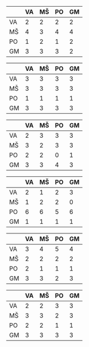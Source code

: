 |    | VA | MŠ | PO | GM |
|----|----|----|----|----|
| VA | 2  | 2  | 2  | 2  |
| MŠ | 4  | 3  | 4  | 4  |
| PO | 1  | 2  | 1  | 2  |
| GM | 3  | 3  | 3  | 2  |

|    | VA | MŠ | PO | GM |
|----|----|----|----|----|
| VA | 3  | 3  | 3  | 3  |
| MŠ | 3  | 3  | 3  | 3  |
| PO | 1  | 1  | 1  | 1  |
| GM | 3  | 3  | 3  | 3  |

|    | VA | MŠ | PO | GM |
|----|----|----|----|----|
| VA | 2  | 3  | 3  | 3  |
| MŠ | 3  | 2  | 3  | 3  |
| PO | 2  | 2  | 0  | 1  |
| GM | 3  | 3  | 4  | 3  |

|    | VA | MŠ | PO | GM |
|----|----|----|----|----|
| VA | 2  | 1  | 2  | 3  |
| MŠ | 1  | 2  | 2  | 0  |
| PO | 6  | 6  | 5  | 6  |
| GM | 1  | 1  | 1  | 1  |

|    | VA | MŠ | PO | GM |
|----|----|----|----|----|
| VA | 3  | 4  | 5  | 4  |
| MŠ | 2  | 2  | 2  | 2  |
| PO | 2  | 1  | 1  | 1  |
| GM | 3  | 3  | 2  | 3  |

|    | VA | MŠ | PO | GM |
|----|----|----|----|----|
| VA | 2  | 2  | 3  | 3  |
| MŠ | 3  | 3  | 2  | 3  |
| PO | 2  | 2  | 1  | 1  |
| GM | 3  | 3  | 3  | 3  |
